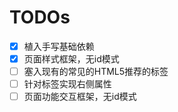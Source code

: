 # TODOs

- [x] 植入手写基础依赖
- [x] 页面样式框架，无id模式
- [ ] 塞入现有的常见的HTML5推荐的标签
- [ ] 针对标签实现右侧属性
- [ ] 页面功能交互框架，无id模式